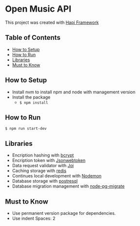 # Open Music API
This project was created with [Hapi Framework](https://hapi.dev/)

## Table of Contents
* [How to Setup](#how-to-setup)
* [How to Run](#how-to-run)
* [Libraries](#libraries)
* [Must to Know](#must-to-know)

## How to Setup
* Install nvm to install npm and node with management version
* Install the package
  - ` $ npm install `

## How to Run
` $ npm run start-dev `

## Libraries
* Encription hashing with [bcrypt](https://github.com/kelektiv/node.bcrypt.js#readme)
* Encription token with [Jsonwebtoken](https://github.com/auth0/node-jsonwebtoken#readme)
* Data request validator with [Joi](https://joi.dev/)
* Caching storage with [redis](https://redis.io/)
* Continues local development with [Nodemon](https://nodemon.io/)
* Database storage with [postresql](https://www.postgresql.org/)
* Database migration management with [node-pg-migrate](https://github.com/salsita/node-pg-migrate)

## Must to Know
* Use permanent version package for dependencies. 
* Use indent Spaces: 2
